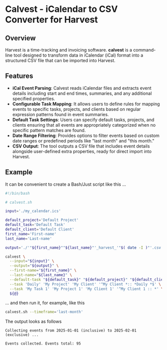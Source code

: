 # Calvest - iCalendar to CSV Converter for Harvest

## Overview

Harvest is a time-tracking and invoicing software. **calvest** is a command-line
tool designed to transform data in iCalendar (iCal) format into a structured CSV
file that can be imported into Harvest.

## Features

- **iCal Event Parsing**: Calvest reads iCalendar files and extracts event
  details including start and end times, summaries, and any additional specified
  properties.
- **Configurable Task Mapping**: It allows users to define rules for mapping
  events to specific tasks, projects, and clients based on regular expression
  patterns found in event summaries.
- **Default Task Settings**: Users can specify default tasks, projects, and
  clients ensuring that all events are appropriately categorized when no
  specific pattern matches are found.
- **Date Range Filtering**: Provides options to filter events based on custom
  date ranges or predefined periods like "last month" and "this month."
- **CSV Output**: The tool outputs a CSV file that includes event details
  alongside user-defined extra properties, ready for direct import into Harvest.

## Example

It can be convenient to create a Bash/Just script like this ...

```bash
#!/bin/bash

# calvest.sh

input='./my_calendar.ics'

default_project='Default Project'
default_task='Default Task'
default_client='Default Client'
first_name='First-name'
last_name='Last-name'

output='./'"${first_name}""${last_name}"'_harvest_'"$( date -I )"'.csv'

calvest \
  --input="${input}" \
  --output="${output}" \
  --first-name="${first_name}" \
  --last-name="${last_name}" \
  --default-task "${default_task}" "${default_project}" "${default_client}" \
  --task 'Daily' 'My Project' 'My Client' '^My Client *:: *Daily *$' \
  --task 'My Task 1' 'My Project 1' 'My Client 1' '^My Client 1 :: *' \
  ${@}
```

... and then run it, for example, like this

```bash
calvest.sh --timeframe='last-month'
```

The output looks as follows

```text
Collecting events from 2025-01-01 (inclusive) to 2025-02-01 (exclusive) ...

Events collected. Events total: 95
```
